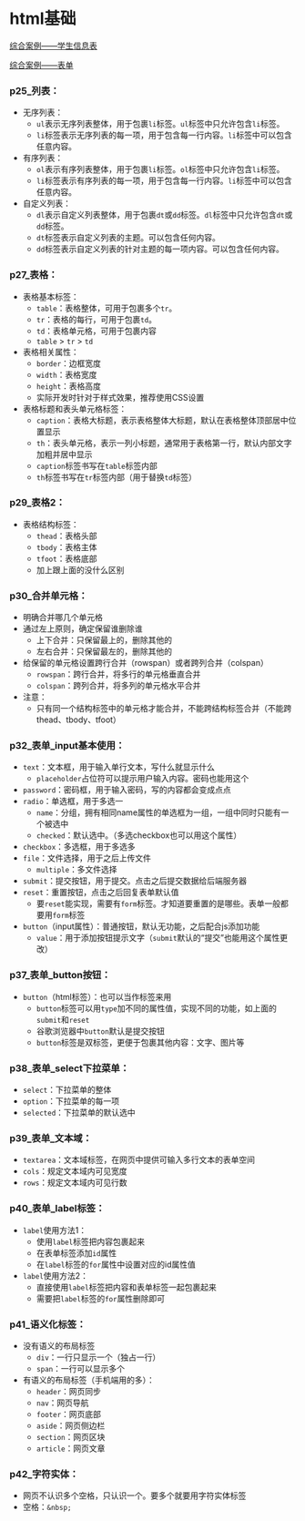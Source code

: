 # html基础

[综合案例——学生信息表](https://www.bilibili.com/video/BV1Kg411T7t9/?p=43)

[综合案例——表单](https://www.bilibili.com/video/BV1Kg411T7t9/?p44)

### p25_列表：
- 无序列表：
    - `ul`表示无序列表整体，用于包裹`li`标签。`ul`标签中只允许包含`li`标签。
    - `li`标签表示无序列表的每一项，用于包含每一行内容。`li`标签中可以包含任意内容。
- 有序列表：
    - `ol`表示有序列表整体，用于包裹`li`标签。`ol`标签中只允许包含`li`标签。
    - `li`标签表示有序列表的每一项，用于包含每一行内容。`li`标签中可以包含任意内容。
- 自定义列表：
    - `dl`表示自定义列表整体，用于包裹`dt`或`dd`标签。`dl`标签中只允许包含`dt`或`dd`标签。
    - `dt`标签表示自定义列表的主题。可以包含任何内容。
    - `dd`标签表示自定义列表的针对主题的每一项内容。可以包含任何内容。

### p27_表格：
- 表格基本标签：
    - `table`：表格整体，可用于包裹多个`tr`。
    - `tr`：表格的每行，可用于包裹`td`。
    - `td`：表格单元格，可用于包裹内容
    - `table` > `tr` > `td`
- 表格相关属性：
    - `border`：边框宽度
    - `width`：表格宽度
    - `height`：表格高度
    - 实际开发时针对于样式效果，推荐使用CSS设置
- 表格标题和表头单元格标签：
    - `caption`：表格大标题，表示表格整体大标题，默认在表格整体顶部居中位置显示
    - `th`：表头单元格，表示一列小标题，通常用于表格第一行，默认内部文字加粗并居中显示
    - `caption`标签书写在`table`标签内部
    - `th`标签书写在`tr`标签内部（用于替换`td`标签）
### p29_表格2：
- 表格结构标签：
    - `thead`：表格头部
    - `tbody`：表格主体
    - `tfoot`：表格底部
    - 加上跟上面的没什么区别
### p30_合并单元格：
- 明确合并哪几个单元格
- 通过左上原则，确定保留谁删除谁
    - 上下合并：只保留最上的，删除其他的
    - 左右合并：只保留最左的，删除其他的
- 给保留的单元格设置跨行合并（rowspan）或者跨列合并（colspan）
    - `rowspan`：跨行合并，将多行的单元格垂直合并
    - `colspan`：跨列合并，将多列的单元格水平合并
- 注意：
    - 只有同一个结构标签中的单元格才能合并，不能跨结构标签合并（不能跨thead、tbody、tfoot）
### p32_表单_input基本使用：
- `text`：文本框，用于输入单行文本，写什么就显示什么
    - `placeholder`占位符可以提示用户输入内容。密码也能用这个
- `password`：密码框，用于输入密码，写的内容都会变成点点
- `radio`：单选框，用于多选一
    - `name`：分组，拥有相同name属性的单选框为一组，一组中同时只能有一个被选中
    - `checked`：默认选中。（多选checkbox也可以用这个属性）
- `checkbox`：多选框，用于多选多
- `file`：文件选择，用于之后上传文件
    - `multiple`：多文件选择
- `submit`：提交按钮，用于提交。点击之后提交数据给后端服务器
- `reset`：重置按钮，点击之后回复表单默认值
    - 要`reset`能实现，需要有`form`标签。才知道要重置的是哪些。表单一般都要用`form`标签
- `button`（input属性）：普通按钮，默认无功能，之后配合js添加功能
    - `value`：用于添加按钮提示文字（`submit`默认的“提交”也能用这个属性更改）
### p37_表单_button按钮：
- `button`（html标签）：也可以当作标签来用
    - `button`标签可以用`type`加不同的属性值，实现不同的功能，如上面的`submit`和`reset`
    - 谷歌浏览器中`button`默认是提交按钮
    - `button`标签是双标签，更便于包裹其他内容：文字、图片等
### p38_表单_select下拉菜单：
- `select`：下拉菜单的整体
- `option`：下拉菜单的每一项
- `selected`：下拉菜单的默认选中
### p39_表单_文本域：
- `textarea`：文本域标签，在网页中提供可输入多行文本的表单空间
- `cols`：规定文本域内可见宽度
- `rows`：规定文本域内可见行数
### p40_表单_label标签：
- `label`使用方法1：
    - 使用`label`标签把内容包裹起来
    - 在表单标签添加`id`属性
    - 在`label`标签的`for`属性中设置对应的id属性值
- `label`使用方法2：
    - 直接使用`label`标签把内容和表单标签一起包裹起来
    - 需要把`label`标签的`for`属性删除即可
### p41_语义化标签：
- 没有语义的布局标签
    - `div`：一行只显示一个（独占一行）
    - `span`：一行可以显示多个
- 有语义的布局标签（手机端用的多）：
    - `header`：网页同步
    - `nav`：网页导航
    - `footer`：网页底部
    - `aside`：网页侧边栏
    - `section`：网页区块
    - `article`：网页文章
### p42_字符实体：
- 网页不认识多个空格，只认识一个。要多个就要用字符实体标签
- 空格：`&nbsp;`